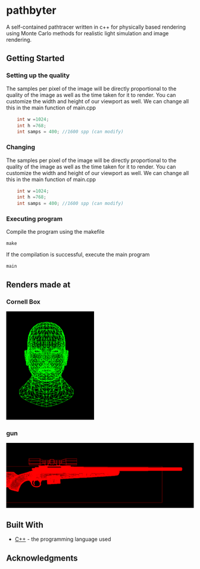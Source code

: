 # pathbyter

A self-contained pathtracer written in c++ for physically based rendering using Monte Carlo methods for realistic light simulation and image rendering.

## Getting Started
### Setting up the quality
The samples per pixel of the image will be directly proportional to the quality of the image as well as the time taken for it to render. You can customize the width and height of our viewport as well.
We can change all this in the main function of main.cpp
```c++
    int w =1024;
    int h =768;
    int samps = 400; //1600 spp (can modify)
```
### Changing 
The samples per pixel of the image will be directly proportional to the quality of the image as well as the time taken for it to render. You can customize the width and height of our viewport as well.
We can change all this in the main function of main.cpp
```c++
    int w =1024;
    int h =768;
    int samps = 400; //1600 spp (can modify)
```

### Executing program
Compile the program using the makefile
```console
make
```
If the compilation is successful, execute the main program
```console
main
```
## Renders made at

### Cornell Box
<img width="236" alt="man" src="https://github.com/akshat-sj/razwire/blob/main/assets/man.png?raw=true">

### gun 

<img width="818" alt="gun" src="https://github.com/akshat-sj/razwire/blob/main/assets/gun.png?raw=true">


## Built With

* [C++](https://isocpp.org/) - the programming language used


## Acknowledgments


